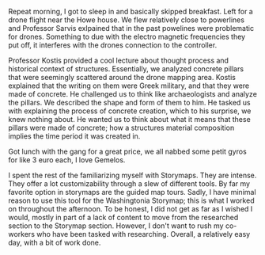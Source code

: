Repeat morning, I got to sleep in and basically skipped breakfast. Left for a drone flight near the Howe house. We flew relatively close to powerlines and Professor Sarvis exlpained that in the past powelines were problematic for drones. Something to due with the electro magnetic frequencies they put off, it interferes with the drones connection to the controller. 

Professor Kostis provided a cool lecture about thought process and historical context of structures. Essentially, we analyzed concrete pillars that were seemingly scattered around the drone mapping area. Kostis explained that the writing on them were Greek military, and that they were made of concrete. He challenged us to think like archaeologists and analyze the pillars. We described the shape and form of them to him. He tasked us with explaining the process of concrete creation, which to his surprise, we knew nothing about. He wanted us to think about what it means that these pillars were made of concrete; how a structures material composition implies the time period it was created in. 

Got lunch with the gang for a great price, we all nabbed some petit gyros for like 3 euro each, I love Gemelos. 

I spent the rest of the familiarizing myself with Storymaps. They are intense. They offer a lot customizability through a slew of different tools. By far my favorite option in storymaps are the guided map tours. Sadly, I have minimal reason to use this tool for the Washingtonia Storymap; this is what I worked on throughout the afternoon. To be honest, I did not get as far as I wished I would, mostly in part of a lack of content to move from the researched section to the Storymap section. However, I don't want to rush my co-workers who have been tasked with researching. Overall, a relatively easy day, with a bit of work done. 